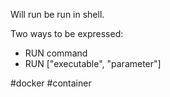 Will run be run in shell.

Two ways to be expressed:
- RUN command
- RUN ["executable", "parameter"]

#docker #container 